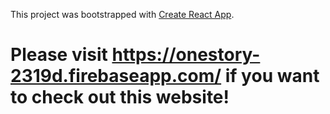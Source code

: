 This project was bootstrapped with [Create React App](https://github.com/facebook/create-react-app).

# Please visit https://onestory-2319d.firebaseapp.com/ if you want to check out this website!

